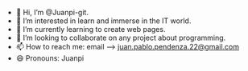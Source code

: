 - 👋 Hi, I’m @Juanpi-git.
- 👀 I’m interested in learn and immerse in the IT world.
- 🌱 I’m currently learning to create web pages.
- 💞️ I’m looking to collaborate on any project about programming.
- 📫 How to reach me: email --> juan.pablo.pendenza.22@gmail.com
- 😄 Pronouns: Juanpi

<!---
Juanpi-git/Juanpi-git is a ✨ special ✨ repository because its `README.md` (this file) appears on your GitHub profile.
You can click the Preview link to take a look at your changes.
--->
